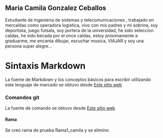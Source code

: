 ## Maria Camila Gonzalez Ceballos

Estudiante de ingenieria de sistemas y telecomunicaciones , trabajado en mercaldas como 
operadora logistica, vivo con mis padres y mi sobrina, soy deportista, juego futsala, soy portera de la universidad, he sido seleccion caldas, he sido becada por el once caldas, estoy próximamente a graduarme, me encanta dibujar, escuchar musica, VIAJAR y soy una persona super alegre...

# Sintaxis Markdown
La fuente de Markdown y los conceptos básicos para escribir utilizando este lenguaje de marcado se obtuvo desde [Este sitio web](https://markdown.es/sintaxis-markdown)
### Comandos git
La fuente de comando se obtuvo desde [Este sitio web](https://www.freecodecamp.org/espanol/news/10-comandos-de-git-que-todo-desarrollador-deberia-saber/) 

#### Rama
Se creo rama de prueba Rama1_camila y se elimino.